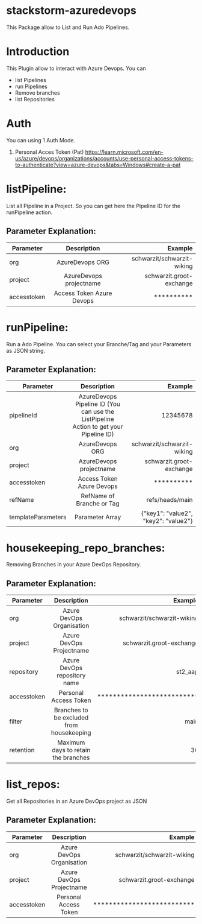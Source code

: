 # stackstorm-azuredevops
This Package allow to List and Run Ado Pipelines.

# Introduction
This Plugin allow to interact with Azure Devops.
You can
  - list Pipelines
  - run Pipelines
  - Remove branches
  - list Repositories


# Auth
You can using 1 Auth Mode.
1) Personal Acces Token (Pat)
   https://learn.microsoft.com/en-us/azure/devops/organizations/accounts/use-personal-access-tokens-to-authenticate?view=azure-devops&tabs=Windows#create-a-pat

# listPipeline:
List all Pipeline in a Project.
So you can get here the Pipeline ID for the runPipeline action.

## Parameter Explanation:

| Parameter        | Description  | Example  |
| ------------- |:-------------:| -----:|
| org      | AzureDevops ORG   |   schwarzit/schwarzit-wiking |
| project | AzureDevops projectname |  schwarzit.groot-exchange  |
| accesstoken | Access Token Azure Devops |    ********** |


# runPipeline:
Run a Ado Pipeline. You can select your Branche/Tag and your Parameters as JSON string.

## Parameter Explanation:

| Parameter        | Description  | Example  |
| ------------- |:-------------:| -----:|
| pipelineId      | AzureDevops Pipeline ID (You can use the ListPipeline Action to get your Pipeline ID) | 12345678 |
| org      | AzureDevops ORG   |   schwarzit/schwarzit-wiking |
| project | AzureDevops projectname |   schwarzit.groot-exchange |
| accesstoken | Access Token Azure Devops |    ********** |
| refName | RefName of Branche or Tag |  refs/heads/main |
| templateParameters | Parameter Array |  {"key1": "value2", "key2": "value2"} |

# housekeeping_repo_branches:
Removing Branches in your Azure DevOps Repository.

## Parameter Explanation:

| Parameter        | Description  | Example  |
| ------------- |:-------------:| -----:|
| org      | Azure DevOps Organisation   |   schwarzit/schwarzit-wiking |
| project | Azure DevOps Projectname |   schwarzit.groot-exchange |
| repository | Azure DevOps repository name |    st2_aap |
| accesstoken | Personal Access Token |  ************************** |
| filter | Branches to be excluded from housekeeping |  main|tags|dev |
| retention | Maximum days to retain the branches |  30 |

# list_repos:
Get all Repositories in an Azure DevOps project as JSON

## Parameter Explanation:

| Parameter        | Description  | Example  |
| ------------- |:-------------:| -----:|
| org      | Azure DevOps Organisation   |   schwarzit/schwarzit-wiking |
| project | Azure DevOps Projectname |   schwarzit.groot-exchange |
| accesstoken | Personal Access Token |  ************************** |
